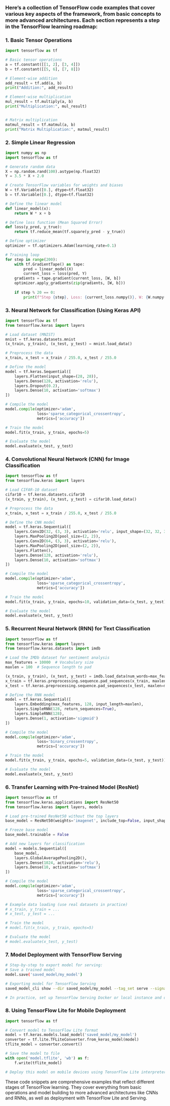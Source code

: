 ### Here’s a collection of TensorFlow code examples that cover various key aspects of the framework, from basic concepts to more advanced architectures. Each section represents a step in the TensorFlow learning roadmap:

### 1. Basic Tensor Operations
```python
import tensorflow as tf

# Basic tensor operations
a = tf.constant([[1, 2], [3, 4]])
b = tf.constant([[5, 6], [7, 8]])

# Element-wise addition
add_result = tf.add(a, b)
print("Addition:", add_result)

# Element-wise multiplication
mul_result = tf.multiply(a, b)
print("Multiplication:", mul_result)


# Matrix multiplication
matmul_result = tf.matmul(a, b)
print("Matrix Multiplication:", matmul_result)
```
### 2. Simple Linear Regression
```python
import numpy as np
import tensorflow as tf

# Generate random data
X = np.random.rand(100).astype(np.float32)
Y = 3.5 * X + 2.0

# Create TensorFlow variables for weights and biases
W = tf.Variable([0.], dtype=tf.float32)
b = tf.Variable([0.], dtype=tf.float32)

# Define the linear model
def linear_model(x):
    return W * x + b

# Define loss function (Mean Squared Error)
def loss(y_pred, y_true):
    return tf.reduce_mean(tf.square(y_pred - y_true))

# Define optimizer
optimizer = tf.optimizers.Adam(learning_rate=0.1)

# Training loop
for step in range(200):
    with tf.GradientTape() as tape:
        pred = linear_model(X)
        current_loss = loss(pred, Y)
    gradients = tape.gradient(current_loss, [W, b])
    optimizer.apply_gradients(zip(gradients, [W, b]))
    
    if step % 20 == 0:
        print(f"Step {step}, Loss: {current_loss.numpy()}, W: {W.numpy()}, b: {b.numpy()}")
```
### 3. Neural Network for Classification (Using Keras API)
```python 
import tensorflow as tf
from tensorflow.keras import layers

# Load dataset (MNIST)
mnist = tf.keras.datasets.mnist
(x_train, y_train), (x_test, y_test) = mnist.load_data()

# Preprocess the data
x_train, x_test = x_train / 255.0, x_test / 255.0

# Define the model
model = tf.keras.Sequential([
    layers.Flatten(input_shape=(28, 28)),
    layers.Dense(128, activation='relu'),
    layers.Dropout(0.2),
    layers.Dense(10, activation='softmax')
])

# Compile the model
model.compile(optimizer='adam',
              loss='sparse_categorical_crossentropy',
              metrics=['accuracy'])

# Train the model
model.fit(x_train, y_train, epochs=5)

# Evaluate the model
model.evaluate(x_test, y_test)
```
### 4. Convolutional Neural Network (CNN) for Image Classification
```python
import tensorflow as tf
from tensorflow.keras import layers

# Load CIFAR-10 dataset
cifar10 = tf.keras.datasets.cifar10
(x_train, y_train), (x_test, y_test) = cifar10.load_data()

# Preprocess the data
x_train, x_test = x_train / 255.0, x_test / 255.0

# Define the CNN model
model = tf.keras.Sequential([
    layers.Conv2D(32, (3, 3), activation='relu', input_shape=(32, 32, 3)),
    layers.MaxPooling2D(pool_size=(2, 2)),
    layers.Conv2D(64, (3, 3), activation='relu'),
    layers.MaxPooling2D(pool_size=(2, 2)),
    layers.Flatten(),
    layers.Dense(128, activation='relu'),
    layers.Dense(10, activation='softmax')
])

# Compile the model
model.compile(optimizer='adam',
              loss='sparse_categorical_crossentropy',
              metrics=['accuracy'])

# Train the model
model.fit(x_train, y_train, epochs=10, validation_data=(x_test, y_test))

# Evaluate the model
model.evaluate(x_test, y_test)
```
### 5. Recurrent Neural Network (RNN) for Text Classification
```python
import tensorflow as tf
from tensorflow.keras import layers
from tensorflow.keras.datasets import imdb

# Load the IMDb dataset for sentiment analysis
max_features = 10000  # Vocabulary size
maxlen = 100  # Sequence length to pad

(x_train, y_train), (x_test, y_test) = imdb.load_data(num_words=max_features)
x_train = tf.keras.preprocessing.sequence.pad_sequences(x_train, maxlen=maxlen)
x_test = tf.keras.preprocessing.sequence.pad_sequences(x_test, maxlen=maxlen)

# Define the RNN model
model = tf.keras.Sequential([
    layers.Embedding(max_features, 128, input_length=maxlen),
    layers.SimpleRNN(128, return_sequences=True),
    layers.SimpleRNN(128),
    layers.Dense(1, activation='sigmoid')
])

# Compile the model
model.compile(optimizer='adam',
              loss='binary_crossentropy',
              metrics=['accuracy'])

# Train the model
model.fit(x_train, y_train, epochs=5, validation_data=(x_test, y_test))

# Evaluate the model
model.evaluate(x_test, y_test)
```
### 6. Transfer Learning with Pre-trained Model (ResNet)
```python
import tensorflow as tf
from tensorflow.keras.applications import ResNet50
from tensorflow.keras import layers, models

# Load pre-trained ResNet50 without the top layers
base_model = ResNet50(weights='imagenet', include_top=False, input_shape=(224, 224, 3))

# Freeze base model
base_model.trainable = False

# Add new layers for classification
model = models.Sequential([
    base_model,
    layers.GlobalAveragePooling2D(),
    layers.Dense(1024, activation='relu'),
    layers.Dense(10, activation='softmax')
])

# Compile the model
model.compile(optimizer='adam',
              loss='sparse_categorical_crossentropy',
              metrics=['accuracy'])

# Example data loading (use real datasets in practice)
# x_train, y_train = ... 
# x_test, y_test = ...

# Train the model
# model.fit(x_train, y_train, epochs=5)

# Evaluate the model
# model.evaluate(x_test, y_test)
```
### 7. Model Deployment with TensorFlow Serving
```bash
# Step-by-step to export model for serving:
# Save a trained model
model.save('saved_model/my_model')

# Exporting model for TensorFlow Serving
saved_model_cli show --dir saved_model/my_model --tag_set serve --signature_def serving_default

# In practice, set up TensorFlow Serving Docker or local instance and deploy.
```
### 8. Using TensorFlow Lite for Mobile Deployment
```python
import tensorflow as tf

# Convert model to TensorFlow Lite format
model = tf.keras.models.load_model('saved_model/my_model')
converter = tf.lite.TFLiteConverter.from_keras_model(model)
tflite_model = converter.convert()

# Save the model to file
with open('model.tflite', 'wb') as f:
    f.write(tflite_model)

# Deploy this model on mobile devices using TensorFlow Lite interpreter
```
These code snippets are comprehensive examples that reflect different stages of TensorFlow learning. They cover everything from basic operations and model building to more advanced architectures like CNNs and RNNs, as well as deployment with TensorFlow Lite and Serving.
